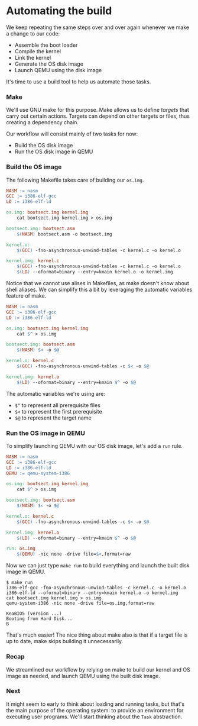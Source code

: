# Automating the build

We keep repeating the same steps over and over again whenever we make a change to our code:
* Assemble the boot loader
* Compile the kernel
* Link the kernel
* Generate the OS disk image
* Launch QEMU using the disk image

It's time to use a build tool to help us automate those tasks.

### Make

We'll use GNU make for this purpose. Make allows us to define _targets_ that carry out certain actions. Targets can depend on other targets or files, thus creating a dependency chain.

Our workflow will consist mainly of two tasks for now:
* Build the OS disk image
* Run the OS disk image in QEMU

### Build the OS image

The following Makefile takes care of building our `os.img`.

```makefile
NASM := nasm
GCC := i386-elf-gcc
LD := i386-elf-ld

os.img: bootsect.img kernel.img
	cat bootsect.img kernel.img > os.img

bootsect.img: bootsect.asm
	$(NASM) bootsect.asm -o bootsect.img

kernel.o:
	$(GCC) -fno-asynchronous-unwind-tables -c kernel.c -o kernel.o

kernel.img: kernel.c
	$(GCC) -fno-asynchronous-unwind-tables -c kernel.c -o kernel.o
	$(LD) --oformat=binary --entry=kmain kernel.o -o kernel.img
```

Notice that we cannot use alises in Makefiles, as make doesn't know about shell aliases. We can simplify this a bit by leveraging the automatic variables feature of make.

```makefile
NASM := nasm
GCC := i386-elf-gcc
LD := i386-elf-ld

os.img: bootsect.img kernel.img
	cat $^ > os.img

bootsect.img: bootsect.asm
	$(NASM) $< -o $@

kernel.o: kernel.c
	$(GCC) -fno-asynchronous-unwind-tables -c $< -o $@

kernel.img: kernel.o
	$(LD) --oformat=binary --entry=kmain $^ -o $@
```

The automatic variables we're using are:
* `$^` to represent all prerequisite files
* `$<` to represent the first prerequisite
* `$@` to represent the target name

### Run the OS image in QEMU

To simplify launching QEMU with our OS disk image, let's add a `run` rule.

```makefile
NASM := nasm
GCC := i386-elf-gcc
LD := i386-elf-ld
QEMU := qemu-system-i386

os.img: bootsect.img kernel.img
	cat $^ > os.img

bootsect.img: bootsect.asm
	$(NASM) $< -o $@

kernel.o: kernel.c
	$(GCC) -fno-asynchronous-unwind-tables -c $< -o $@

kernel.img: kernel.o
	$(LD) --oformat=binary --entry=kmain $^ -o $@

run: os.img
	$(QEMU) -nic none -drive file=$<,format=raw
```

Now we can just type `make run` to build everything and launch the built disk image in QEMU.

```
$ make run
i386-elf-gcc -fno-asynchronous-unwind-tables -c kernel.c -o kernel.o
i386-elf-ld --oformat=binary --entry=kmain kernel.o -o kernel.img
cat bootsect.img kernel.img > os.img
qemu-system-i386 -nic none -drive file=os.img,format=raw
```
```
KeaBIOS (version ...)
Booting from Hard Disk...
B
```

That's much easier! The nice thing about make also is that if a target file is up to date, make skips building it unnecessarily.

### Recap

We streamlined our workflow by relying on make to build our kernel and OS image as needed, and launch QEMU using the built disk image.

### Next

It might seem to early to think about loading and running tasks, but that's the main purpose of the operating system: to provide an environment for executing user programs. We'll start thinking about the `Task` abstraction.
